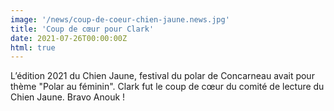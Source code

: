 ```yaml
---
image: '/news/coup-de-coeur-chien-jaune.news.jpg'
title: 'Coup de cœur pour Clark'
date: 2021-07-26T00:00:00Z
html: true
---
```


<p>
  L’édition 2021 du Chien Jaune, festival du polar de Concarneau avait
  pour thème &quot;Polar au féminin&quot;. Clark fut le coup de cœur du comité de
  lecture du Chien Jaune. Bravo Anouk !
</p>


